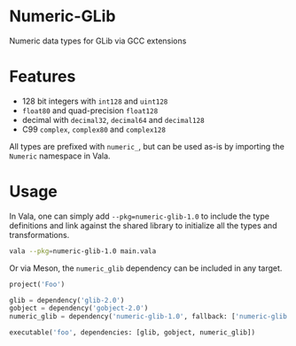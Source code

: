 # Numeric-GLib

Numeric data types for GLib via GCC extensions

# Features

 - 128 bit integers with `int128` and `uint128`
 - `float80` and quad-precision `float128`
 - decimal with `decimal32`, `decimal64` and `decimal128`
 - C99 `complex`, `complex80` and `complex128`

All types are prefixed with `numeric_`, but can be used as-is by importing the
`Numeric` namespace in Vala.

# Usage

In Vala, one can simply add `--pkg=numeric-glib-1.0` to include the type
definitions and link against the shared library to initialize all the types and
transformations.

```bash
vala --pkg=numeric-glib-1.0 main.vala
```

Or via Meson, the `numeric_glib` dependency can be included in any target.

```python
project('Foo')

glib = dependency('glib-2.0')
gobject = dependency('gobject-2.0')
numeric_glib = dependency('numeric-glib-1.0', fallback: ['numeric-glib', 'numeric_glib'])

executable('foo', dependencies: [glib, gobject, numeric_glib])
```
